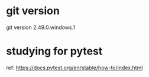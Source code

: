 # git version
git version 2.49.0.windows.1

# studying for pytest
ref: https://docs.pytest.org/en/stable/how-to/index.html
